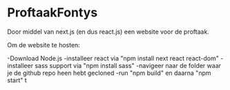 # ProftaakFontys

Door middel van next.js (en dus react.js) een website voor de proftaak. 

Om de website te hosten:

-Download Node.js
-installeer react via "npm install next react react-dom"
-installeer sass support via "npm install sass"
-navigeer naar de folder waar je de github repo heen hebt gecloned
-run "npm build" en daarna "npm start"
t
